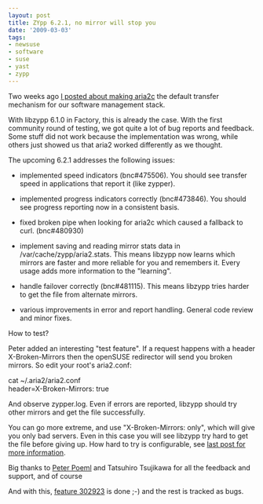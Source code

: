 ```yaml
---
layout: post
title: ZYpp 6.2.1, no mirror will stop you
date: '2009-03-03'
tags:
- newsuse
- software
- suse
- yast
- zypp
---
```


Two weeks ago [I posted about making aria2c][1] the default transfer mechanism for our software management stack.

With libzypp 6.1.0 in Factory, this is already the case. With the first community round of testing, we got quite a lot of bug reports and feedback. Some stuff did not work because the implementation was wrong, while others just showed us that aria2 worked differently as we thought.

The upcoming 6.2.1 addresses the following issues:

* implemented speed indicators (bnc#475506). You should see transfer speed in applications that report it (like zypper).  
* implemented progress indicators correctly (bnc#473846). You should see progress reporting now in a consistent basis.

* fixed broken pipe when looking for aria2c which caused a fallback to curl. (bnc#480930)

* implement saving and reading mirror stats data in /var/cache/zypp/aria2.stats. This means libzypp now learns which mirrors are faster and more reliable for you and remembers it. Every usage adds more information to the "learning".

* handle failover correctly (bnc#481115). This means libzypp tries harder to get the file from alternate mirrors.  
* various improvements in error and report handling. General code review and minor fixes.

How to test?

Peter added an interesting "test feature". If a request happens with a header X-Broken-Mirrors then the openSUSE redirector will send you broken mirrors. So edit your root's aria2.conf:

cat ~/.aria2/aria2.conf  
 header=X-Broken-Mirrors: true

And observe zypper.log. Even if errors are reported, libzypp should try other mirrors and get the file successfully.

You can go more extreme, and use "X-Broken-Mirrors: only", which will give you only bad servers. Even in this case you will see libzypp try hard to get the file before giving up. How hard to try is configurable, see [last post for more information][1].

Big thanks to [Peter Poeml][4] and Tatsuhiro Tsujikawa for all the feedback and support, and of course

And with this, [feature 302923][2] is done ;-) and the rest is tracked as bugs.

[1]: http://duncan.mac-vicar.com/blog/archives/507  
[2]: https://features.opensuse.org/302923  
[3]: http://en.opensuse.org/Libzypp/Failover  
[4]: http://en.opensuse.org/User:Poeml

